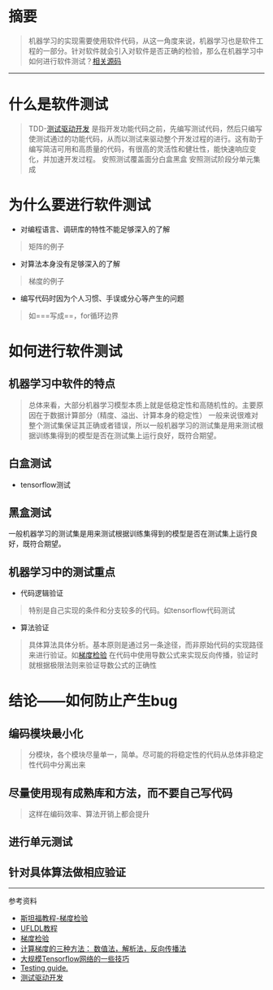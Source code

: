 # 摘要
> 机器学习的实现需要使用软件代码，从这一角度来说，机器学习也是软件工程的一部分。针对软件就会引入对软件是否正确的检验，那么在机器学习中如何进行软件测试？[相关源码](https://github.com/gdyshi/ml_test/blob/master/python/bugs.py)


---
# 什么是软件测试
> TDD-[测试驱动开发](https://baike.baidu.com/item/%E6%B5%8B%E8%AF%95%E9%A9%B1%E5%8A%A8%E5%BC%80%E5%8F%91/3328831?fr=aladdin)
是指开发功能代码之前，先编写测试代码，然后只编写使测试通过的功能代码，从而以测试来驱动整个开发过程的进行。这有助于编写简洁可用和高质量的代码，有很高的灵活性和健壮性，能快速响应变化，并加速开发过程。
安照测试覆盖面分白盒黑盒
安照测试阶段分单元集成

# 为什么要进行软件测试
- 对编程语言、调研库的特性不能足够深入的了解
> 矩阵的例子
- 对算法本身没有足够深入的了解
> 梯度的例子
- 编写代码时因为个人习惯、手误或分心等产生的问题
> 如===写成==，for循环边界

# 如何进行软件测试
## 机器学习中软件的特点
> 总体来看，大部分机器学习模型本质上就是低稳定性和高随机性的。主要原因在于数据计算部分（精度、溢出、计算本身的稳定性）
一般来说很难对整个测试集保证其正确或者错误，所以一般机器学习的测试集是用来测试根据训练集得到的模型是否在测试集上运行良好，既符合期望。
## 白盒测试
- tensorflow测试
## 黑盒测试
一般机器学习的测试集是用来测试根据训练集得到的模型是否在测试集上运行良好，既符合期望。
## 机器学习中的测试重点
- 代码逻辑验证
> 特别是自己实现的条件和分支较多的代码。如tensorflow代码测试

- 算法验证
> 具体算法具体分析。基本原则是通过另一条途径，而非原始代码的实现路径来进行验证。如[梯度检验](http://ufldl.stanford.edu/wiki/index.php/%E6%A2%AF%E5%BA%A6%E6%A3%80%E9%AA%8C%E4%B8%8E%E9%AB%98%E7%BA%A7%E4%BC%98%E5%8C%96)
在代码中使用导数公式来实现反向传播，验证时就根据极限法则来验证导数公式的正确性

# 结论——如何防止产生bug
## 编码模块最小化
> 分模块，各个模块尽量单一，简单。尽可能的将稳定性的代码从总体非稳定性代码中分离出来
## 尽量使用现有成熟库和方法，而不要自己写代码
> 这样在编码效率、算法开销上都会提升
## 进行单元测试
## 针对具体算法做相应验证


---
参考资料
- [斯坦福教程-梯度检验](http://ufldl.stanford.edu/wiki/index.php/%E6%A2%AF%E5%BA%A6%E6%A3%80%E9%AA%8C%E4%B8%8E%E9%AB%98%E7%BA%A7%E4%BC%98%E5%8C%96)
- [UFLDL教程](http://ufldl.stanford.edu/wiki/index.php/UFLDL%E6%95%99%E7%A8%8B)
- [梯度检验](http://blog.csdn.net/tina_ttl/article/details/51034790)
-  [计算梯度的三种方法： 数值法，解析法，反向传播法](http://blog.csdn.net/raby_gyl/article/details/54407669)
-  [大规模Tensorflow网络的一些技巧](http://brightliao.me/2017/01/16/dl-workshop-massive-network-tips/)
-  [ Testing guide.](https://www.tensorflow.org/api_guides/python/test)
- [测试驱动开发](https://baike.baidu.com/item/%E6%B5%8B%E8%AF%95%E9%A9%B1%E5%8A%A8%E5%BC%80%E5%8F%91/3328831?fr=aladdin)